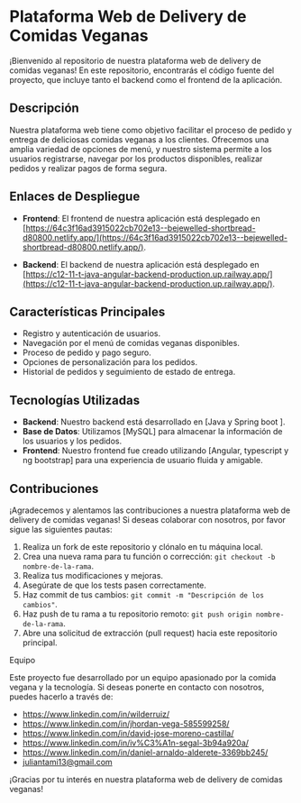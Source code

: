# Plataforma Web de Delivery de Comidas Veganas

¡Bienvenido al repositorio de nuestra plataforma web de delivery de comidas veganas! En este repositorio, encontrarás el código fuente del proyecto, que incluye tanto el backend como el frontend de la aplicación.

## Descripción

Nuestra plataforma web tiene como objetivo facilitar el proceso de pedido y entrega de deliciosas comidas veganas a los clientes. Ofrecemos una amplia variedad de opciones de menú, y nuestro sistema permite a los usuarios registrarse, navegar por los productos disponibles, realizar pedidos y realizar pagos de forma segura.

## Enlaces de Despliegue

- **Frontend**: El frontend de nuestra aplicación está desplegado en [https://64c3f16ad3915022cb702e13--bejewelled-shortbread-d80800.netlify.app/](https://64c3f16ad3915022cb702e13--bejewelled-shortbread-d80800.netlify.app/).

- **Backend**: El backend de nuestra aplicación está desplegado en [https://c12-11-t-java-angular-backend-production.up.railway.app/](https://c12-11-t-java-angular-backend-production.up.railway.app/).

## Características Principales

- Registro y autenticación de usuarios.
- Navegación por el menú de comidas veganas disponibles.
- Proceso de pedido y pago seguro.
- Opciones de personalización para los pedidos.
- Historial de pedidos y seguimiento de estado de entrega.

## Tecnologías Utilizadas

- **Backend**: Nuestro backend está desarrollado en [Java y Spring boot ].
- **Base de Datos**: Utilizamos [MySQL] para almacenar la información de los usuarios y los pedidos.
- **Frontend**: Nuestro frontend fue creado utilizando [Angular, typescript y ng bootstrap] para una experiencia de usuario fluida y amigable.

## Contribuciones

¡Agradecemos y alentamos las contribuciones a nuestra plataforma web de delivery de comidas veganas! Si deseas colaborar con nosotros, por favor sigue las siguientes pautas:

1. Realiza un fork de este repositorio y clónalo en tu máquina local.
2. Crea una nueva rama para tu función o corrección: `git checkout -b nombre-de-la-rama`.
3. Realiza tus modificaciones y mejoras.
4. Asegúrate de que los tests pasen correctamente.
5. Haz commit de tus cambios: `git commit -m "Descripción de los cambios"`.
6. Haz push de tu rama a tu repositorio remoto: `git push origin nombre-de-la-rama`.
7. Abre una solicitud de extracción (pull request) hacia este repositorio principal.

 Equipo

Este proyecto fue desarrollado por un equipo apasionado por la comida vegana y la tecnología. Si deseas ponerte en contacto con nosotros, puedes hacerlo a través de:

- https://www.linkedin.com/in/wilderruiz/
- https://www.linkedin.com/in/jhordan-vega-585599258/
- https://www.linkedin.com/in/david-jose-moreno-castilla/
- https://www.linkedin.com/in/iv%C3%A1n-segal-3b94a920a/
- https://www.linkedin.com/in/daniel-arnaldo-alderete-3369bb245/
- juliantami13@gmail.com

¡Gracias por tu interés en nuestra plataforma web de delivery de comidas veganas!

